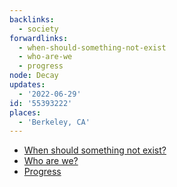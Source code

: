 ```yaml
---
backlinks:
  - society
forwardlinks:
  - when-should-something-not-exist
  - who-are-we
  - progress
node: Decay
updates:
  - '2022-06-29'
id: '55393222'
places:
  - 'Berkeley, CA'
---
```

- [When should something not exist?](when-should-something-not-exist.md)
- [Who are we?](who-are-we.md)
- [Progress](progress.md)
